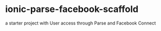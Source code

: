 # ionic-parse-facebook-scaffold
a starter project with User access through Parse and Facebook Connect
